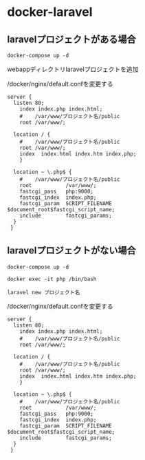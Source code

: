 # docker-laravel

## laravelプロジェクトがある場合
```
docker-compose up -d
```

webappディレクトリlaravelプロジェクトを追加

/docker/nginx/default.confを変更する
```
server {
  listen 80;
    index index.php index.html;
    #    /var/www/プロジェクト名/public
    root /var/www/;

  location / {
    #    /var/www/プロジェクト名/public
    root /var/www/;
    index  index.html index.htm index.php;
    }

  location ~ \.php$ {
    #    /var/www/プロジェクト名/public
    root           /var/www/;
    fastcgi_pass   php:9000;
    fastcgi_index  index.php;
    fastcgi_param  SCRIPT_FILENAME  $document_root$fastcgi_script_name;
    include        fastcgi_params;
  }
 }
```

## laravelプロジェクトがない場合
```
docker-compose up -d

docker exec -it php /bin/bash

laravel new プロジェクト名
```

/docker/nginx/default.confを変更する
```
server {
  listen 80;
    index index.php index.html;
    #    /var/www/プロジェクト名/public
    root /var/www/;

  location / {
    #    /var/www/プロジェクト名/public
    root /var/www/;
    index  index.html index.htm index.php;
    }

  location ~ \.php$ {
    #    /var/www/プロジェクト名/public
    root           /var/www/;
    fastcgi_pass   php:9000;
    fastcgi_index  index.php;
    fastcgi_param  SCRIPT_FILENAME  $document_root$fastcgi_script_name;
    include        fastcgi_params;
  }
 }
```

